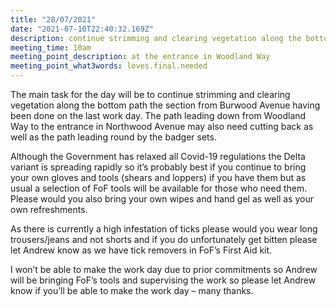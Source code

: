 ```yaml
---
title: "28/07/2021"
date: "2021-07-10T22:40:32.169Z"
description: continue strimming and clearing vegetation along the bottom path the section from Burwood Avenue
meeting_time: 10am
meeting_point_description: at the entrance in Woodland Way
meeting_point_what3words: loves.final.needed
---
```


The main task for the day will be to continue strimming and clearing vegetation along the bottom path the section from Burwood Avenue having been done on the last work day. The path leading down from Woodland Way to the entrance in Northwood Avenue may also need cutting back as well as the path leading round by the badger sets.

Although the Government has relaxed all Covid-19 regulations the Delta variant is spreading rapidly so it’s probably best if you continue to bring your own gloves and tools (shears and loppers) if you have them but as usual a selection of FoF tools will be available for those who need them. Please would you also bring your own wipes and hand gel as well as your own refreshments.

As there is currently a high infestation of ticks please would you wear long trousers/jeans and not shorts and if you do unfortunately get bitten please let Andrew know as we have tick removers in FoF’s First Aid kit.

I won’t be able to make the work day due to prior commitments so Andrew will be bringing FoF’s tools and supervising the work so please let Andrew know if you’ll be able to make the work day – many thanks.
